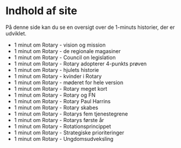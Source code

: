 # Indhold af site

På denne side kan du se en oversigt over de 1-minuts historier, der er udviklet.

- 1 minut om Rotary - vision og mission
- 1 minut om Rotary - de regionale magasiner
- 1 minut om Rotary - Council on legislation
- 1 minut om Rotary - Rotary adopterer 4-punkts prøven
- 1 minut om Rotary - hjulets historie
- 1 minut om Rotary - kvinder i Rotary
- 1 minut om Rotary - møderet for hele version
- 1 minut om Rotary - Rotary meget kort
- 1 minut om Rotary - Rotary og FN
- 1 minut om Rotary - Rotary Paul Harrins
- 1 minut om Rotary - Rotary skabes
- 1 minut om Rotary - Rotarys fem tjenestegrene
- 1 minut om Rotary - Rotarys første år
- 1 minut om Rotary - Rotationsprincippet
- 1 minut om Rotary - Strategiske prioriteringer
- 1 minut om Rotary - Ungdomsudveksling